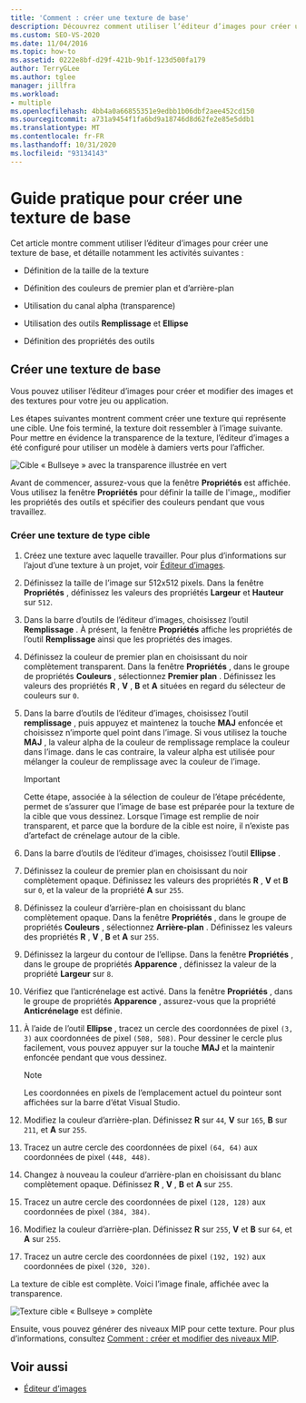 ```yaml
---
title: 'Comment : créer une texture de base'
description: Découvrez comment utiliser l’éditeur d’images pour créer une texture de base, notamment la définition de la taille de la texture, la définition des propriétés de l’outil et d’autres activités.
ms.custom: SEO-VS-2020
ms.date: 11/04/2016
ms.topic: how-to
ms.assetid: 0222e8bf-d29f-421b-9b1f-123d500fa179
author: TerryGLee
ms.author: tglee
manager: jillfra
ms.workload:
- multiple
ms.openlocfilehash: 4bb4a0a66855351e9edbb1b06dbf2aee452cd150
ms.sourcegitcommit: a731a9454f1fa6bd9a18746d8d62fe2e85e5ddb1
ms.translationtype: MT
ms.contentlocale: fr-FR
ms.lasthandoff: 10/31/2020
ms.locfileid: "93134143"
---
```

# <a name="how-to-create-a-basic-texture"></a>Guide pratique pour créer une texture de base

Cet article montre comment utiliser l’éditeur d’images pour créer une texture de base, et détaille notamment les activités suivantes :

- Définition de la taille de la texture

- Définition des couleurs de premier plan et d’arrière-plan

- Utilisation du canal alpha (transparence)

- Utilisation des outils **Remplissage** et **Ellipse**

- Définition des propriétés des outils

## <a name="create-a-basic-texture"></a>Créer une texture de base

Vous pouvez utiliser l’éditeur d’images pour créer et modifier des images et des textures pour votre jeu ou application.

Les étapes suivantes montrent comment créer une texture qui représente une cible. Une fois terminé, la texture doit ressembler à l’image suivante. Pour mettre en évidence la transparence de la texture, l’éditeur d’images a été configuré pour utiliser un modèle à damiers verts pour l’afficher.

![Cible « Bullseye » avec la transparence illustrée en vert](../designers/media/digit-bullseye-texture-in-editor.png)

Avant de commencer, assurez-vous que la fenêtre **Propriétés** est affichée. Vous utilisez la fenêtre **Propriétés** pour définir la taille de l'image,, modifier les propriétés des outils et spécifier des couleurs pendant que vous travaillez.

### <a name="create-a-bullseye-target-texture"></a>Créer une texture de type cible

1. Créez une texture avec laquelle travailler. Pour plus d’informations sur l’ajout d’une texture à un projet, voir [Éditeur d’images](../designers/image-editor.md#get-started).

2. Définissez la taille de l’image sur 512x512 pixels. Dans la fenêtre **Propriétés** , définissez les valeurs des propriétés **Largeur** et **Hauteur** sur `512`.

3. Dans la barre d’outils de l’éditeur d’images, choisissez l’outil **Remplissage** . À présent, la fenêtre **Propriétés** affiche les propriétés de l’outil **Remplissage** ainsi que les propriétés des images.

4. Définissez la couleur de premier plan en choisissant du noir complètement transparent. Dans la fenêtre **Propriétés** , dans le groupe de propriétés **Couleurs** , sélectionnez **Premier plan** . Définissez les valeurs des propriétés **R** , **V** , **B** et **A** situées en regard du sélecteur de couleurs sur `0`.

5. Dans la barre d’outils de l’éditeur d’images, choisissez l’outil **remplissage** , puis appuyez et maintenez la touche **MAJ** enfoncée et choisissez n’importe quel point dans l’image. Si vous utilisez la touche **MAJ** , la valeur alpha de la couleur de remplissage remplace la couleur dans l’image. dans le cas contraire, la valeur alpha est utilisée pour mélanger la couleur de remplissage avec la couleur de l’image.

    > [!IMPORTANT]
    > Cette étape, associée à la sélection de couleur de l’étape précédente, permet de s’assurer que l’image de base est préparée pour la texture de la cible que vous dessinez. Lorsque l’image est remplie de noir transparent, et parce que la bordure de la cible est noire, il n’existe pas d’artefact de crénelage autour de la cible.

6. Dans la barre d’outils de l’éditeur d’images, choisissez l’outil **Ellipse** .

7. Définissez la couleur de premier plan en choisissant du noir complètement opaque. Définissez les valeurs des propriétés **R** , **V** et **B** sur `0`, et la valeur de la propriété **A** sur `255`.

8. Définissez la couleur d’arrière-plan en choisissant du blanc complètement opaque. Dans la fenêtre **Propriétés** , dans le groupe de propriétés **Couleurs** , sélectionnez **Arrière-plan** . Définissez les valeurs des propriétés **R** , **V** , **B** et **A** sur `255`.

9. Définissez la largeur du contour de l’ellipse. Dans la fenêtre **Propriétés** , dans le groupe de propriétés **Apparence** , définissez la valeur de la propriété **Largeur** sur `8`.

10. Vérifiez que l’anticrénelage est activé. Dans la fenêtre **Propriétés** , dans le groupe de propriétés **Apparence** , assurez-vous que la propriété **Anticrénelage** est définie.

11. À l’aide de l’outil **Ellipse** , tracez un cercle des coordonnées de pixel `(3, 3)` aux coordonnées de pixel `(508, 508)`. Pour dessiner le cercle plus facilement, vous pouvez appuyer sur la touche **MAJ** et la maintenir enfoncée pendant que vous dessinez.

    > [!NOTE]
    > Les coordonnées en pixels de l’emplacement actuel du pointeur sont affichées sur la barre d’état Visual Studio.

12. Modifiez la couleur d’arrière-plan. Définissez **R** sur `44`, **V** sur `165`, **B** sur `211`, et **A** sur `255`.

13. Tracez un autre cercle des coordonnées de pixel `(64, 64)` aux coordonnées de pixel `(448, 448)`.

14. Changez à nouveau la couleur d’arrière-plan en choisissant du blanc complètement opaque. Définissez **R** , **V** , **B** et **A** sur `255`.

15. Tracez un autre cercle des coordonnées de pixel `(128, 128)` aux coordonnées de pixel `(384, 384)`.

16. Modifiez la couleur d’arrière-plan. Définissez **R** sur `255`, **V** et **B** sur `64`, et **A** sur `255`.

17. Tracez un autre cercle des coordonnées de pixel `(192, 192)` aux coordonnées de pixel `(320, 320)`.

La texture de cible est complète. Voici l’image finale, affichée avec la transparence.

![Texture cible « Bullseye » complète](../designers/media/gfx_image_demo_bullseye.png)

Ensuite, vous pouvez générer des niveaux MIP pour cette texture. Pour plus d’informations, consultez [Comment : créer et modifier des niveaux MIP](../designers/how-to-create-and-modify-mip-levels.md).

## <a name="see-also"></a>Voir aussi

- [Éditeur d’images](../designers/image-editor.md)
